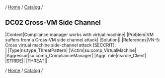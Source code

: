 / [Home](/acctp/) / [Catalog](/acctp/catalog/) /

## DC02 Cross-VM Side Channel

|Context|Compliance manager works with virtual machine|
|Problem|VM suffers from a Cross-VM side channel attack|
|Solution||
|References|VN-5: Cross virtual machine side-channel attack [SECCRIT];<br />|
|Type|ns:type_ThreatPattern|
|Victim|su:comp_VirtualMachine|
|Aggressor|su:comp_ComplianceManager|
|Aggr. role|ns:role_Client|
|STRIDE||
|THREAT||

/ [Home](/acctp/) / [Catalog](/acctp/catalog/) /
